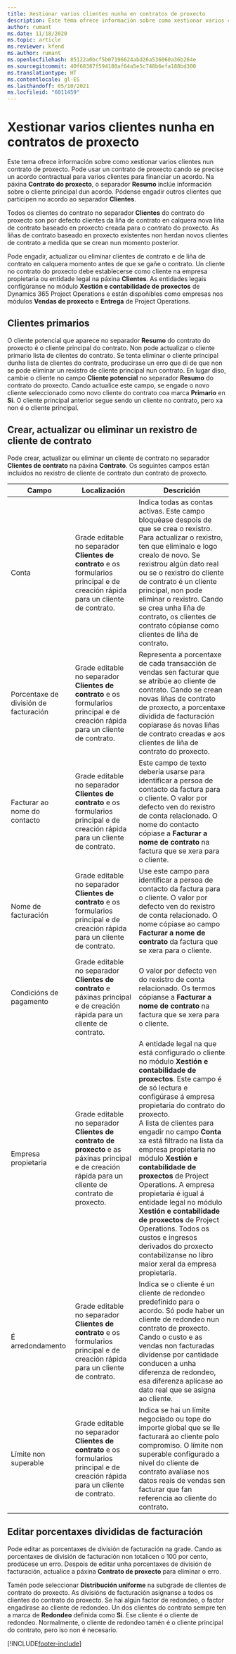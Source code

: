 ```yaml
---
title: Xestionar varios clientes nunha en contratos de proxecto
description: Este tema ofrece información sobre como xestionar varios clientes nun contrato de proxecto.
author: rumant
ms.date: 11/18/2020
ms.topic: article
ms.reviewer: kfend
ms.author: rumant
ms.openlocfilehash: 85122a0bcf5b07196624abd26a536060a36b264e
ms.sourcegitcommit: 40f68387f594180af64a5e5c748b6efa188bd300
ms.translationtype: HT
ms.contentlocale: gl-ES
ms.lasthandoff: 05/10/2021
ms.locfileid: "6011459"
---
```

# <a name="manage-multiple-customers-on-project-contracts"></a>Xestionar varios clientes nunha en contratos de proxecto

Este tema ofrece información sobre como xestionar varios clientes nun contrato de proxecto. Pode usar un contrato de proxecto cando se precise un acordo contractual para varios clientes para financiar un acordo. Na páxina **Contrato do proxecto**, o separador **Resumo** inclúe información sobre o cliente principal dun acordo. Pódense engadir outros clientes que participen no acordo ao separador **Clientes**.

Todos os clientes do contrato no separador **Clientes** do contrato do proxecto son por defecto clientes da liña de contrato en calquera nova liña de contrato baseado en proxecto creada para o contrato do proxecto. As liñas de contrato baseado en proxecto existentes non herdan novos clientes de contrato a medida que se crean nun momento posterior.

Pode engadir, actualizar ou eliminar clientes de contrato e de liña de contrato en calquera momento antes de que se gañe o contrato. Un cliente no contrato do proxecto debe establecerse como cliente na empresa propietaria ou entidade legal na páxina **Clientes**. As entidades legais configúranse no módulo **Xestión e contabilidade de proxectos** de Dynamics 365 Project Operations e están dispoñibles como empresas nos módulos **Vendas de proxecto** e **Entrega** de Project Operations.

## <a name="primary-customers"></a>Clientes primarios

O cliente potencial que aparece no separador **Resumo** do contrato do proxecto é o cliente principal do contrato. Non pode actualizar o cliente primario lista de clientes do contrato. Se tenta eliminar o cliente principal dunha lista de clientes do contrato, producirase un erro que di de que non se pode eliminar un rexistro de cliente principal nun contrato. En lugar diso, cambie o cliente no campo **Cliente potencial** no separador **Resumo** do contrato do proxecto. Cando actualice este campo, se engade o novo cliente seleccionado como novo cliente do contrato coa marca **Primario** en **Si**. O cliente principal anterior segue sendo un cliente no contrato, pero xa non é o cliente principal.

## <a name="create-update-or-delete-a-contract-customer-record"></a>Crear, actualizar ou eliminar un rexistro de cliente de contrato

Pode crear, actualizar ou eliminar un cliente de contrato no separador **Clientes de contrato** na páxina **Contrato**. Os seguintes campos están incluídos no rexistro de cliente de contrato dun contrato de proxecto.

| **Campo** | **Localización** | **Descrición** | 
| --- | --- | --- | 
| Conta | Grade editable no separador **Clientes de contrato** e os formularios principal e de creación rápida para un cliente de contrato. | Indica todas as contas activas. Este campo bloquéase despois de que se crea o rexistro. Para actualizar o rexistro, ten que eliminalo e logo crealo de novo. Se rexistrou algún dato real ou se o rexistro do cliente de contrato é un cliente principal, non pode eliminar o rexistro. Cando se crea unha liña de contrato, os clientes de contrato cópianse como clientes de liña de contrato. |
| Porcentaxe de división de facturación | Grade editable no separador **Clientes de contrato** e os formularios principal e de creación rápida para un cliente de contrato. | Representa a porcentaxe de cada transacción de vendas sen facturar que se atribúe ao cliente de contrato. Cando se crean novas liñas de contrato de proxecto, a porcentaxe dividida de facturación copiarase ás novas liñas de contrato creadas e aos clientes de liña de contrato do proxecto. |
| Facturar ao nome do contacto | Grade editable no separador **Clientes de contrato** e os formularios principal e de creación rápida para un cliente de contrato. | Este campo de texto debería usarse para identificar a persoa de contacto da factura para o cliente. O valor por defecto ven do rexistro de conta relacionado. O nome do contacto cópiase a **Facturar a nome de contrato** na factura que se xera para o cliente. |
| Nome de facturación | Grade editable no separador **Clientes de contrato** e os formularios principal e de creación rápida para un cliente de contrato. | Use este campo para identificar a persoa de contacto da factura para o cliente. O valor por defecto ven do rexistro de conta relacionado. O nome cópiase ao campo **Facturar a nome de contrato** da factura que se xera para o cliente. |
| Condicións de pagamento | Grade editable no separador **Clientes de contrato** e páxinas principal e de creación rápida para un cliente de contrato. | O valor por defecto ven do rexistro de conta relacionado. Os termos cópianse a **Facturar a nome de contrato** na factura que se xera para o cliente. |
| Empresa propietaria | Grade editable no separador **Clientes de contrato de proxecto** e as páxinas principal e de creación rápida para un cliente de contrato de proxecto. | A entidade legal na que está configurado o cliente no módulo **Xestión e contabilidade de proxectos**. Este campo é de só lectura e configúrase á empresa propietaria do contrato do proxecto.</br>A lista de clientes para engadir no campo **Conta** xa está filtrado na lista da empresa propietaria no módulo **Xestión e contabilidade de proxectos** de Project Operations. A empresa propietaria é igual á entidade legal no módulo **Xestión e contabilidade de proxectos** de Project Operations. Todos os custos e ingresos derivados do proxecto contabilízanse no libro maior xeral da empresa propietaria. |
| É arredondamento | Grade editable no separador **Clientes de contrato** e os formularios principal e de creación rápida para un cliente de contrato. | Indica se o cliente é un cliente de redondeo predefinido para o acordo. Só pode haber un cliente de redondeo nun contrato de proxecto. Cando o custo e as vendas non facturadas divídense por cantidade conducen a unha diferenza de redondeo, esa diferenza aplícase ao dato real que se asigna ao cliente. |
| Límite non superable | Grade editable no separador **Clientes de contrato** e os formularios principal e de creación rápida para un cliente de contrato. | Indica se hai un límite negociado ou tope do importe global que se lle facturará ao cliente polo compromiso. O límite non superable configurado a nivel do cliente de contrato avalíase nos datos reais de vendas sen facturar que fan referencia ao cliente do contrato. |

## <a name="edit-billing-split-percentages"></a>Editar porcentaxes divididas de facturación

Pode editar as porcentaxes de división de facturación na grade. Cando as porcentaxes de división de facturación non totalicen o 100 por cento, prodúcese un erro. Despois de editar unha porcentaxes de división de facturación, actualice a páxina **Contrato de proxecto** para eliminar o erro.

Tamén pode seleccionar **Distribución uniforme** na subgrade de clientes de contrato do proxecto. As divisións de facturación asígnanse a todos os clientes do contrato do proxecto. Se hai algún factor de redondeo, o factor engadirase ao cliente de redondeo. Un dos clientes do contrato sempre ten a marca de **Redondeo** definida como **Si**. Ese cliente é o cliente de redondeo. Normalmente, o cliente de redondeo tamén é o cliente principal do contrato, pero iso non é necesario.


[!INCLUDE[footer-include](../includes/footer-banner.md)]